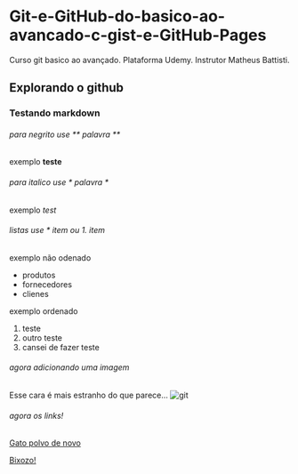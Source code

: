 # Git-e-GitHub-do-basico-ao-avancado-c-gist-e-GitHub-Pages
Curso git basico ao avançado. Plataforma Udemy. Instrutor Matheus Battisti.

## Explorando o github

### Testando markdown
###### para negrito use ** palavra **  
exemplo **teste**

###### para italico use * palavra *
exemplo *test*

###### listas use * item ou 1. item
exemplo não odenado
  * produtos
  * fornecedores
  * clienes

exemplo ordenado
  1. teste
  2. outro teste
  3. cansei de fazer teste


###### agora adicionando uma imagem
Esse cara é mais estranho do que parece...
![git](https://miro.medium.com/max/650/1*ekOYsVAtOKFeeJyhv5NVhA.jpeg)

###### agora os links!
[Gato polvo de novo](https://miro.medium.com/max/650/1*ekOYsVAtOKFeeJyhv5NVhA.jpeg)

[Bixozo!](https://www.bixozo.com.br)
